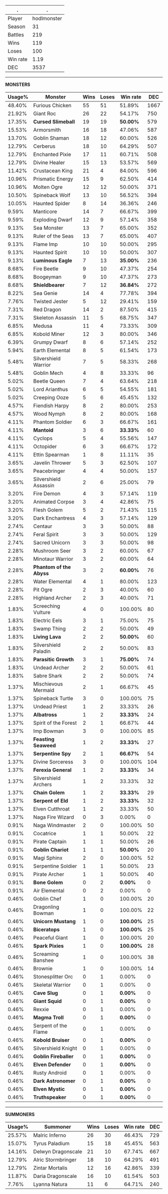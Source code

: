 .|.
|-|-
Player|hodlmonster
Season|31
Battles|219
Wins|119
Loses|100
Win rate|1.19
DEC|3537

---
**MONSTERS**

Usage%|Monster|Wins|Loses|Win rate|DEC|
-|-|-|-|-|-|
48.40%|Furious Chicken|55|51|51.89%|1667|
21.92%|Giant Roc|26|22|54.17%|750|
17.35%|**Cursed Slimeball**|19|19|**50.00%**|579|
15.53%|Armorsmith|16|18|47.06%|587|
13.70%|Goblin Shaman|18|12|60.00%|526|
12.79%|Cerberus|18|10|64.29%|507|
12.79%|Enchanted Pixie|17|11|60.71%|508|
12.79%|Divine Healer|15|13|53.57%|569|
11.42%|Crustacean King|21|4|84.00%|596|
10.96%|Prismatic Energy|15|9|62.50%|414|
10.96%|Molten Ogre|12|12|50.00%|371|
10.50%|Spineback Wolf|13|10|56.52%|394|
10.05%|Haunted Spider|8|14|36.36%|246|
9.59%|Manticore|14|7|66.67%|399|
9.59%|Exploding Dwarf|12|9|57.14%|358|
9.13%|Sea Monster|13|7|65.00%|352|
9.13%|Ruler of the Seas|13|7|65.00%|407|
9.13%|Flame Imp|10|10|50.00%|295|
9.13%|Haunted Spirit|10|10|50.00%|307|
9.13%|**Luminous Eagle**|7|13|**35.00%**|236|
8.68%|Fire Beetle|9|10|47.37%|254|
8.68%|Boogeyman|9|10|47.37%|273|
8.68%|**Shieldbearer**|7|12|**36.84%**|272|
8.22%|Sea Genie|14|4|77.78%|394|
7.76%|Twisted Jester|5|12|29.41%|159|
7.31%|Red Dragon|14|2|87.50%|415|
7.31%|Skeleton Assassin|11|5|68.75%|347|
6.85%|Medusa|11|4|73.33%|309|
6.85%|Kobold Miner|12|3|80.00%|346|
6.39%|Grumpy Dwarf|8|6|57.14%|252|
5.94%|Earth Elemental|8|5|61.54%|173|
5.48%|Silvershield Warrior|7|5|58.33%|268|
5.48%|Goblin Mech|4|8|33.33%|96|
5.02%|Beetle Queen|7|4|63.64%|218|
5.02%|Lord Arianthus|6|5|54.55%|181|
5.02%|Creeping Ooze|5|6|45.45%|132|
4.57%|Fiendish Harpy|8|2|80.00%|253|
4.57%|Wood Nymph|8|2|80.00%|168|
4.11%|Phantom Soldier|6|3|66.67%|161|
4.11%|**Mantoid**|3|6|**33.33%**|60|
4.11%|Cyclops|5|4|55.56%|147|
4.11%|Octopider|6|3|66.67%|172|
4.11%|Ettin Spearman|1|8|11.11%|35|
3.65%|Javelin Thrower|5|3|62.50%|107|
3.65%|Peacebringer|4|4|50.00%|157|
3.65%|Silvershield Assassin|2|6|25.00%|79|
3.20%|Fire Demon|4|3|57.14%|119|
3.20%|Animated Corpse|3|4|42.86%|75|
3.20%|Flesh Golem|5|2|71.43%|115|
3.20%|Dark Enchantress|4|3|57.14%|129|
2.74%|Centaur|3|3|50.00%|88|
2.74%|Feral Spirit|3|3|50.00%|129|
2.74%|Sacred Unicorn|3|3|50.00%|98|
2.28%|Mushroom Seer|3|2|60.00%|67|
2.28%|Minotaur Warrior|3|2|60.00%|64|
2.28%|**Phantom of the Abyss**|3|2|**60.00%**|76|
2.28%|Water Elemental|4|1|80.00%|123|
2.28%|Pit Ogre|2|3|40.00%|60|
2.28%|Highland Archer|2|3|40.00%|71|
1.83%|Screeching Vulture|4|0|100.00%|80|
1.83%|Electric Eels|3|1|75.00%|75|
1.83%|Swamp Thing|2|2|50.00%|49|
1.83%|**Living Lava**|2|2|**50.00%**|60|
1.83%|Silvershield Paladin|2|2|50.00%|83|
1.83%|**Parasitic Growth**|3|1|**75.00%**|74|
1.83%|Undead Archer|2|2|50.00%|61|
1.83%|Sabre Shark|2|2|50.00%|74|
1.37%|Mischievous Mermaid|2|1|66.67%|45|
1.37%|Spineback Turtle|3|0|100.00%|75|
1.37%|Undead Priest|1|2|33.33%|26|
1.37%|**Albatross**|1|2|**33.33%**|24|
1.37%|Spirit of the Forest|2|1|66.67%|44|
1.37%|Imp Bowman|3|0|100.00%|85|
1.37%|**Feasting Seaweed**|1|2|**33.33%**|27|
1.37%|**Serpentine Spy**|2|1|**66.67%**|54|
1.37%|Divine Sorceress|3|0|100.00%|104|
1.37%|**Ferexia General**|1|2|**33.33%**|34|
1.37%|Silvershield Archers|1|2|33.33%|32|
1.37%|**Chain Golem**|1|2|**33.33%**|29|
1.37%|**Serpent of Eld**|1|2|**33.33%**|32|
1.37%|Elven Cutthroat|1|2|33.33%|50|
1.37%|Naga Fire Wizard|0|3|0.00%|0|
0.91%|Naga Windmaster|2|0|100.00%|50|
0.91%|Cocatrice|1|1|50.00%|22|
0.91%|Pirate Captain|1|1|50.00%|26|
0.91%|**Goblin Chariot**|1|1|**50.00%**|20|
0.91%|Magi Sphinx|2|0|100.00%|52|
0.91%|Serpentine Soldier|1|1|50.00%|23|
0.91%|Pirate Archer|1|1|50.00%|40|
0.91%|**Bone Golem**|0|2|**0.00%**|0|
0.91%|Air Elemental|0|2|0.00%|0|
0.46%|Goblin Chef|1|0|100.00%|20|
0.46%|Dragonling Bowman|1|0|100.00%|22|
0.46%|**Unicorn Mustang**|1|0|**100.00%**|25|
0.46%|**Biceratops**|1|0|**100.00%**|25|
0.46%|Peaceful Giant|1|0|100.00%|20|
0.46%|**Spark Pixies**|1|0|**100.00%**|28|
0.46%|Screaming Banshee|1|0|100.00%|38|
0.46%|Brownie|1|0|100.00%|14|
0.46%|Stonesplitter Orc|0|1|0.00%|0|
0.46%|Skeletal Warrior|0|1|0.00%|0|
0.46%|**Cave Slug**|0|1|**0.00%**|0|
0.46%|**Giant Squid**|0|1|**0.00%**|0|
0.46%|Rexxie|0|1|0.00%|0|
0.46%|**Magma Troll**|0|1|**0.00%**|0|
0.46%|Serpent of the Flame|0|1|0.00%|0|
0.46%|**Kobold Bruiser**|0|1|**0.00%**|0|
0.46%|Silvershield Knight|0|1|0.00%|0|
0.46%|**Goblin Fireballer**|0|1|**0.00%**|0|
0.46%|**Elven Defender**|0|1|**0.00%**|0|
0.46%|Rusty Android|0|1|0.00%|0|
0.46%|**Dark Astronomer**|0|1|**0.00%**|0|
0.46%|**Elven Mystic**|0|1|**0.00%**|0|
0.46%|**Truthspeaker**|0|1|**0.00%**|0|

---
**SUMMONERS**

Usage%|Summoner|Wins|Loses|Win rate|DEC|
-|-|-|-|-|-|
25.57%|Malric Inferno|26|30|46.43%|729|
15.07%|Tyrus Paladium|15|18|45.45%|563|
14.16%|Delwyn Dragonscale|21|10|67.74%|667|
12.79%|Alric Stormbringer|18|10|64.29%|491|
12.79%|Zintar Mortalis|12|16|42.86%|339|
11.87%|Daria Dragonscale|16|10|61.54%|503|
7.76%|Lyanna Natura|11|6|64.71%|240|
